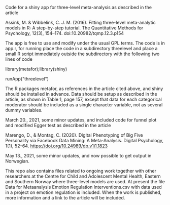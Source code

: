 Code for a shiny app for three-level meta-analysis as described in the article 

Assink, M. & Wibbelink, C. J. M. (2016). Fitting three-level meta-analytic models in R: A step-by-step tutorial. The Quantitative Methods for Psychology, 12(3), 154–174. doi:10.20982/tqmp.12.3.p154

The app is free to use and modify under the usual GPL terms. The code is in app.r, for running place the code in a subdirectory threelevel and place a small R script immediately outside the subdirectory with the following two lines of code

library(metafor);library(shiny)

runApp("threelevel")

The R packages metafor, as references in the article cited above, and shiny should be installed in advance. Data should be setup as described in the article, as shown in Table 1, page 157, except that data for each categorical moderator should be included as a single character variable, not as several dummy variables.

March 20., 2021, some minor updates, and included code for funnel plot and modified Egger test as described in the article 

Marengo, D., & Montag, C. (2020). Digital Phenotyping of Big Five Personality via Facebook Data Mining: A Meta-Analysis. Digital Psychology, 1(1), 52–64. https://doi.org/10.24989/dp.v1i1.1823

May 13., 2021, some minor updates, and now possible to get output in Norwegian.

This repo also contains files related to ongoing work together with other researchers at the Centre for Child and Adolescent Mental Health, Eastern and Southern Norway where three-level models are used. At present the file Data for Metaanalysis Emotion Regulation Interventions.csv with data used in a project on emotion regulation is included. When the work is published, more information and a link to the article will be included.
